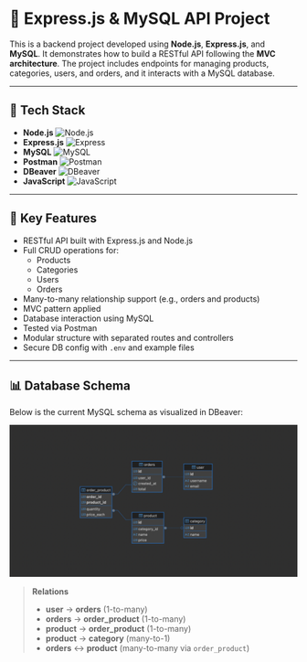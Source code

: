 # 🧩 Express.js & MySQL API Project

This is a backend project developed using **Node.js**, **Express.js**, and **MySQL**. It demonstrates how to build a RESTful API following the **MVC architecture**. The project includes endpoints for managing products, categories, users, and orders, and it interacts with a MySQL database.

---

## 🚀 Tech Stack

- **Node.js** ![Node.js](https://img.shields.io/badge/Node.js-339933?logo=node.js&logoColor=white)
- **Express.js** ![Express](https://img.shields.io/badge/Express.js-000000?logo=express&logoColor=white)
- **MySQL** ![MySQL](https://img.shields.io/badge/MySQL-4479A1?logo=mysql&logoColor=white)
- **Postman** ![Postman](https://img.shields.io/badge/Postman-FF6C37?logo=postman&logoColor=white)
- **DBeaver** ![DBeaver](https://img.shields.io/badge/DBeaver-372923?logo=dbeaver&logoColor=white)
- **JavaScript** ![JavaScript](https://img.shields.io/badge/JavaScript-F7DF1E?logo=javascript&logoColor=black)

---

## 📌 Key Features

- RESTful API built with Express.js and Node.js
- Full CRUD operations for:
  - Products
  - Categories
  - Users
  - Orders
- Many-to-many relationship support (e.g., orders and products)
- MVC pattern applied
- Database interaction using MySQL
- Tested via Postman
- Modular structure with separated routes and controllers
- Secure DB config with `.env` and example files

---

## 📊 Database Schema

Below is the current MySQL schema as visualized in DBeaver:

![Database Schema](./assets/express-sql-shop-DB.png)

> **Relations**
>
> - **user** → **orders** (1-to-many)
> - **orders** → **order_product** (1-to-many)
> - **product** → **order_product** (1-to-many)
> - **product** → **category** (many-to-1)
> - **orders** ↔ **product** (many-to-many via `order_product`)

